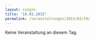 ```yaml
---
layout: single
title: "19.03.2015"
permalink: /veranstaltungen/2015/03/19/
---
```


Keine Veranstaltung an diesem Tag.
